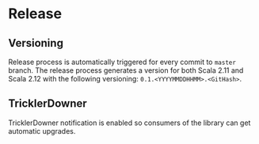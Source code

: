 
# Release

## Versioning 

Release process is automatically triggered for every commit to `master` branch.
The release process generates a version for both Scala 2.11 and Scala 2.12 with the following versioning:
`0.1.<YYYYMMDDHHMM>.<GitHash>`.

## TricklerDowner

TricklerDowner notification is enabled so consumers of the library can get automatic upgrades.